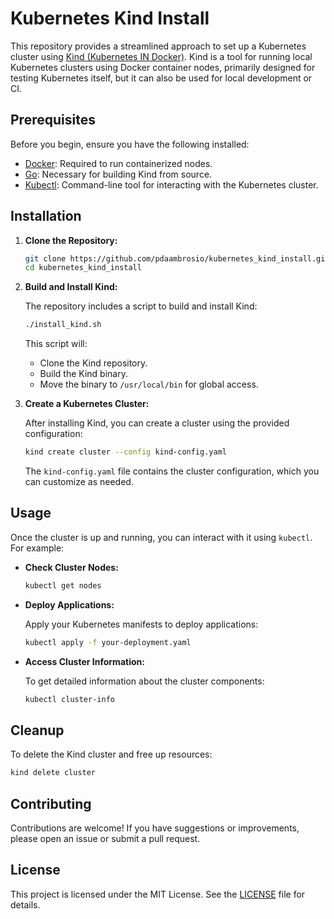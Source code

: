 # Kubernetes Kind Install

This repository provides a streamlined approach to set up a Kubernetes cluster using [Kind (Kubernetes IN Docker)](https://kind.sigs.k8s.io/). Kind is a tool for running local Kubernetes clusters using Docker container nodes, primarily designed for testing Kubernetes itself, but it can also be used for local development or CI.

## Prerequisites

Before you begin, ensure you have the following installed:

- [Docker](https://docs.docker.com/get-docker/): Required to run containerized nodes.
- [Go](https://golang.org/doc/install): Necessary for building Kind from source.
- [Kubectl](https://kubernetes.io/docs/tasks/tools/install-kubectl/): Command-line tool for interacting with the Kubernetes cluster.

## Installation

1. **Clone the Repository:**

   ```bash
   git clone https://github.com/pdaambrosio/kubernetes_kind_install.git
   cd kubernetes_kind_install
   ```

2. **Build and Install Kind:**

   The repository includes a script to build and install Kind:

   ```bash
   ./install_kind.sh
   ```

   This script will:

   - Clone the Kind repository.
   - Build the Kind binary.
   - Move the binary to `/usr/local/bin` for global access.

3. **Create a Kubernetes Cluster:**

   After installing Kind, you can create a cluster using the provided configuration:

   ```bash
   kind create cluster --config kind-config.yaml
   ```

   The `kind-config.yaml` file contains the cluster configuration, which you can customize as needed.

## Usage

Once the cluster is up and running, you can interact with it using `kubectl`. For example:

- **Check Cluster Nodes:**

  ```bash
  kubectl get nodes
  ```

- **Deploy Applications:**

  Apply your Kubernetes manifests to deploy applications:

  ```bash
  kubectl apply -f your-deployment.yaml
  ```

- **Access Cluster Information:**

  To get detailed information about the cluster components:

  ```bash
  kubectl cluster-info
  ```

## Cleanup

To delete the Kind cluster and free up resources:

```bash
kind delete cluster
```

## Contributing

Contributions are welcome! If you have suggestions or improvements, please open an issue or submit a pull request.

## License

This project is licensed under the MIT License. See the [LICENSE](LICENSE) file for details.

